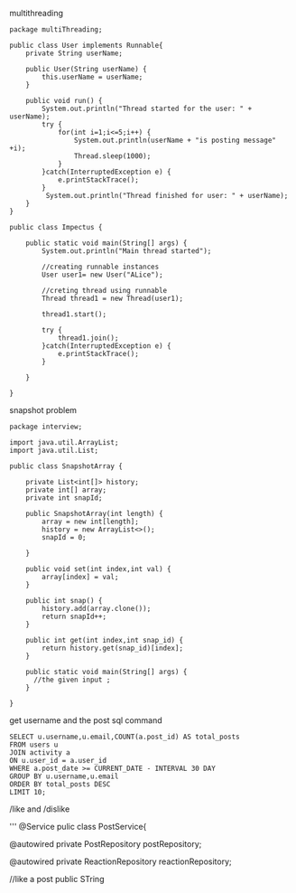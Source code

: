 multithreading
```
package multiThreading;

public class User implements Runnable{
	private String userName;
	
	public User(String userName) {
		this.userName = userName;
	}
	
	public void run() {
		System.out.println("Thread started for the user: " + userName);
		try {
			for(int i=1;i<=5;i++) {
				System.out.println(userName + "is posting message" +i);
				Thread.sleep(1000);
			}
		}catch(InterruptedException e) {
			e.printStackTrace();
		}
		 System.out.println("Thread finished for user: " + userName); 
	}	
}

public class Impectus {

	public static void main(String[] args) {
		System.out.println("Main thread started");
		
		//creating runnable instances 
		User user1= new User("ALice");
		
		//creting thread using runnable 
		Thread thread1 = new Thread(user1);
		
		thread1.start();
		
		try {
			thread1.join();
		}catch(InterruptedException e) {
			e.printStackTrace();
		}

	}

}
```

snapshot problem 
```
package interview;

import java.util.ArrayList;
import java.util.List;

public class SnapshotArray {

	private List<int[]> history;
	private int[] array;
	private int snapId;
	
	public SnapshotArray(int length) {
		array = new int[length];
		history = new ArrayList<>();
		snapId = 0;
		
	}
	
	public void set(int index,int val) {
		array[index] = val;	
	}
	
	public int snap() {
		history.add(array.clone());
		return snapId++;
	}
	
	public int get(int index,int snap_id) {
		return history.get(snap_id)[index];
	}
	
	public static void main(String[] args) {	
      //the given input ;
	}

}
```


get username and the post sql command 
```
SELECT u.username,u.email,COUNT(a.post_id) AS total_posts
FROM users u
JOIN activity a
ON u.user_id = a.user_id
WHERE a.post_date >= CURRENT_DATE - INTERVAL 30 DAY
GROUP BY u.username,u.email
ORDER BY total_posts DESC
LIMIT 10;
```       

/like and /dislike 

'''
@Service
pulic class PostService{

@autowired
private PostRepository postRepository;


@autowired
private ReactionRepository reactionRepository;


//like a post 
public STring 


